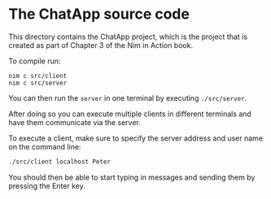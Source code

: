# The ChatApp source code

This directory contains the ChatApp project, which is the project that is
created as part of Chapter 3 of the Nim in Action book.

To compile run:

```
nim c src/client
nim c src/server
```

You can then run the ``server`` in one terminal by executing ``./src/server``.

After doing so you can execute multiple clients in different terminals and have
them communicate via the server.

To execute a client, make sure to specify the server address and user name
on the command line:

```bash
./src/client localhost Peter
```

You should then be able to start typing in messages and sending them
by pressing the Enter key.